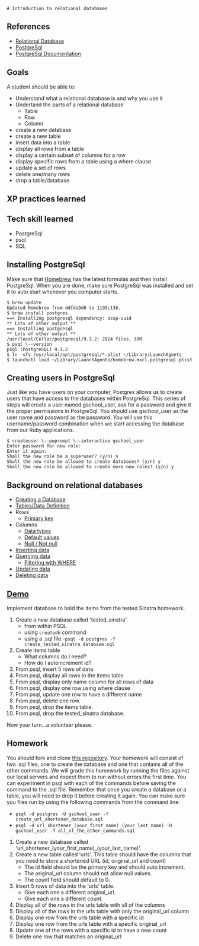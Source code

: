 	# Introduction to relational databases

## References

* [Relational Database](http://en.wikipedia.org/wiki/Relational_database)
* [PostgreSql](http://www.postgresql.org/)
* [PostgreSql Documentation](http://www.postgresql.org/docs/9.3/static/index.html)

## Goals
A student should be able to:

* Understand what a relational database is and why you use it
* Undertand the parts of a relational database
    * Table
    * Row
    * Column
* create a new database
* create a new table
* insert data into a table
* display all rows from a table
* display a certain subset of columns for a row
* display specific rows from a table using a where clause
* update a set of rows
* delete one/many rows
* drop a table/database

## XP practices learned

## Tech skill learned

* PostgreSql
* psql
* SQL

## Installing PostgreSql

Make sure that [Homebrew](http://brew.sh/) has the latest formulas and then install PostgreSql.
When you are done, make sure PostgreSql was installed and set it to auto start whenever you computer starts.

```
$ brew update
Updated Homebrew from ddfda9d0 to 1199c138.
$ brew install postgres
==> Installing postgresql dependency: ossp-uuid
** Lots of other output **
==> Installing postgresql
** Lots of other output **
/usr/local/Cellar/postgresql/9.3.2: 2924 files, 39M
$ psql \--version
psql (PostgreSQL) 9.3.2
$ ln -sfv /usr/local/opt/postgresql/*.plist ~/Library/LaunchAgents
$ launchctl load ~/Library/LaunchAgents/homebrew.mxcl.postgresql.plist
```

## Creating users in PostgreSql

Just like you have users on your computer, Postgres allows us to create users that have access to the databases within PostgreSql.
This series of steps will create a user named gschool_user, ask for a password and give it the proper permissions in PostgreSql. You should use gschool_user
as the user name and password as the password. You will use this username/password combination
when we start accessing the database from our Ruby applications.

```
$ createuser \--pwprompt \--interactive gschool_user
Enter password for new role:
Enter it again:
Shall the new role be a superuser? (y/n) n
Shall the new role be allowed to create databases? (y/n) y
Shall the new role be allowed to create more new roles? (y/n) y
```

## Background on relational databases

* [Creating a Database](http://www.postgresql.org/docs/9.3/static/manage-ag-createdb.html)
* [Tables/Data Definition](http://www.postgresql.org/docs/9.3/static/ddl-basics.html)
* Rows
    * [Primary key](http://www.postgresql.org/docs/9.3/static/ddl-constraints.html#DDL-CONSTRAINTS-PRIMARY-KEYS)
* Columns
    * [Data types](http://www.postgresql.org/docs/9.3/static/datatype.html)
    * [Default values](http://www.postgresql.org/docs/9.3/static/ddl-default.html)
    * [Null / Not null](http://www.postgresql.org/docs/9.3/static/ddl-constraints.html#AEN2463)
* [Inserting data](http://www.postgresql.org/docs/9.3/static/dml-insert.html)
* [Querying data](http://www.postgresql.org/docs/9.3/static/queries-overview.html)
    * [Filtering with WHERE](http://www.postgresql.org/docs/9.3/static/queries-table-expressions.html#QUERIES-WHERE)
* [Updating data](http://www.postgresql.org/docs/9.3/static/dml-update.html)
* [Deleting data](http://www.postgresql.org/docs/9.3/static/dml-delete.html)

## [Demo](https://github.com/gSchool/intro_to_sql_demo)

Implement database to hold the items from the tested Sinatra homework.

1. Create a new database called 'tested_sinatra'.
    * from within PSQL
    * using `createdb` command
    * using a .sql file -`psql -d postgres -f create_tested_sinatra_database.sql`
1. Create items table
    * What columns do I need?
    * How do I autoincrement id?
1. From psql, insert 5 rows of data
1. From psql, display all rows in the items table
1. From psql, display only name column for all rows of data
1. From psql, display one row using where clause
1. From psql, update one row to have a different name
1. From psql, delete one row.
1. From psql, drop the items table.
1. From psql, drop the tested_sinatra database.

Now your turn...a volunteer please.

## Homework

You should fork and clone [this repository](https://github.com/gSchool/introduction_to_sql_homework).
Your homework will consist of two .sql files, one to create the database and one that contains
all of the other commands.
We will grade this homework by running the files
against our local servers and expect them to run without errors the first time.
You can experiment in psql with each of the commands
before saving the command to the .sql file. Remember that once
you create a database or a table, you will need to drop it before
creating it again. You can make sure you files run by using the following
commands from the command line:

* `psql -d postgres -U gschool_user -f create_url_shortener_database.sql`
* `psql -d url_shortener_(your_first_name)_(your_last_name) -U gschool_user -f all_of_the_other_commands.sql`

1. Create a new database called 'url_shortener_(your_first_name)\_(your_last_name)'.
1. Create a new table called 'urls'. This table should have the columns that you need to store
a shortened URL (id, original_url and count)
    * The id field should be the primary key and should auto increment.
    * The original_url column should not allow null values.
    * The count field should default to 0.
1. Insert 5 rows of data into the 'urls' table.
    * Give each one a different original_url.
    * Give each one a different count.
1. Display all of the rows in the urls table with all of the columns
1. Display all of the rows in the urls table with only the original_url column
1. Display one row from the urls table with a specific id
1. Display one row from the urls table with a specific original_url
1. Update one of the rows with a specific id to have a new count
1. Delete one row that matches an original_url
